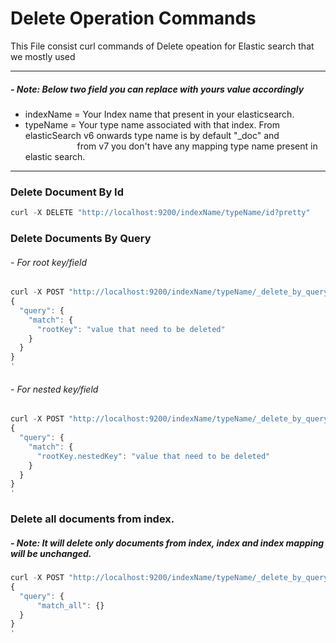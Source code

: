 # Delete Operation Commands
This File consist curl commands of Delete opeation for Elastic search that we mostly used
***
##### - Note: Below two field you can replace with yours value accordingly <br/>
- indexName = Your Index name that present in your elasticsearch.
- typeName = Your type name associated with that index. From elasticSearch v6 onwards type name is by default "_doc" and <br/>
             &nbsp;&nbsp;&nbsp;&nbsp;&nbsp;&nbsp;&nbsp;&nbsp;&nbsp;&nbsp;&nbsp;&nbsp;&nbsp;&nbsp;&nbsp;&nbsp;&nbsp;&nbsp;&nbsp;&nbsp; from v7 you don't have any mapping type name present in elastic search.
***  
### Delete Document By Id
  ```javascript
  curl -X DELETE "http://localhost:9200/indexName/typeName/id?pretty"
  ```

### Delete Documents By Query
  ###### - For root key/field
  ```javascript
  curl -X POST "http://localhost:9200/indexName/typeName/_delete_by_query?pretty" -H 'Content-Type: application/json' -d'
  {
    "query": {
      "match": {
        "rootKey": "value that need to be deleted"
      }
    }
  }
  '
  ```
  
  ###### - For nested key/field
  ```javascript
  curl -X POST "http://localhost:9200/indexName/typeName/_delete_by_query?pretty" -H 'Content-Type: application/json' -d'
  {
    "query": {
      "match": {
        "rootKey.nestedKey": "value that need to be deleted"
      }
    }
  }
  '
  ```
  
### Delete all documents from index.
 ##### - Note: It will delete only documents from index, index and index mapping will be unchanged.
 ```javascript
 curl -X POST "http://localhost:9200/indexName/typeName/_delete_by_query?pretty" -H 'Content-Type: application/json' -d'
 {
   "query": {
       "match_all": {}
   }
 }
 '
 ```

